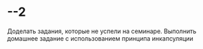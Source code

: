 # --2
Доделать задания, которые не успели на семинаре.
Выполнить домашнее задание с использованием принципа инкапсуляции
